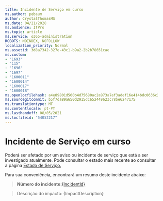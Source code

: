 ```yaml
---
title: Incidente de Serviço em curso
ms.author: pebaum
author: CrystalThomasMS
ms.date: 04/21/2020
ms.audience: ITPro
ms.topic: article
ms.service: o365-administration
ROBOTS: NOINDEX, NOFOLLOW
localization_priority: Normal
ms.assetid: 3d8a7342-327e-43c1-b9a2-2b2b78651cae
ms.custom:
- "1693"
- "115"
- "1696"
- "1697"
- "1600011"
- "1600014"
- "1600017"
- "1600018"
ms.openlocfilehash: a4e89801d500b4d75680ac2a973a7ef3adef16e414bdc0636c222dde6e462cd7
ms.sourcegitcommit: b5f7da89a650d2915dc652449623c78be6247175
ms.translationtype: MT
ms.contentlocale: pt-PT
ms.lasthandoff: 08/05/2021
ms.locfileid: "54052217"
---
```

# <a name="service-incident-in-progress"></a>Incidente de Serviço em curso

Poderá ser afetado por um aviso ou incidente de serviço que está a ser investigado atualmente. Pode consultar o estado mais recente ao consultar a página [Estado de Serviço.](https://admin.microsoft.com/adminportal/home#/servicehealth)
  
Para sua conveniência, encontrará um resumo deste incidente abaixo:
  
> **Número do incidente:**[{IncidentId}](https://admin.microsoft.com/adminportal/home#/servicehealth)
 
> Descrição do impacto: {ImpactDescription}
